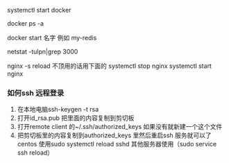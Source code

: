 systemctl start docker

docker ps -a

docker start 名字 例如 my-redis

netstat -tulpn|grep 3000


nginx -s reload 不顶用的话用下面的
systemctl stop nginx
systemctl start nginx

### 如何ssh 远程登录
1. 在本地电脑ssh-keygen -t rsa
2. 打开id_rsa.pub 把里面的内容复制到剪切板
3. 打开remote client 的~/.ssh/authorized_keys 如果没有就新建一个这个文件
4. 把剪切板里的内容复制到authorized_keys 里然后重启ssh 服务就可以了 centos 使用sudo systemctl reload sshd 其他服务器使用（sudo service ssh reload）
